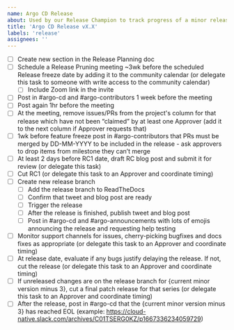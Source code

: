 ```yaml
---
name: Argo CD Release
about: Used by our Release Champion to track progress of a minor release
title: 'Argo CD Release vX.X'
labels: 'release'
assignees: ''
---
```


 - [ ] Create new section in the Release Planning doc
 - [ ] Schedule a Release Pruning meeting ~3wk before the scheduled Release freeze date by adding it to the community calendar (or delegate this task to someone with write access to the community calendar)
     - [ ] Include Zoom link in the invite
 - [ ] Post in #argo-cd and #argo-contributors 1 week before the meeting
 - [ ] Post again 1hr before the meeting
 - [ ] At the meeting, remove issues/PRs from the project's column for that release which have not been “claimed” by at least one Approver (add it to the next column if Approver requests that)
 - [ ] 1wk before feature freeze post in #argo-contributors that PRs must be merged by DD-MM-YYYY to be included in the release - ask approvers to drop items from milestone they can’t merge
 - [ ] At least 2 days before RC1 date, draft RC blog post and submit it for review (or delegate this task)
 - [ ] Cut RC1 (or delegate this task to an Approver and coordinate timing)
 - [ ] Create new release branch
    - [ ] Add the release branch to ReadTheDocs
    - [ ] Confirm that tweet and blog post are ready
    - [ ] Trigger the release
    - [ ] After the release is finished, publish tweet and blog post
    - [ ] Post in #argo-cd and #argo-announcements with lots of emojis announcing the release and requesting help testing
 - [ ] Monitor support channels for issues, cherry-picking bugfixes and docs fixes as appropriate (or delegate this task to an Approver and coordinate timing)
 - [ ] At release date, evaluate if any bugs justify delaying the release. If not, cut the release (or delegate this task to an Approver and coordinate timing)
 - [ ] If unreleased changes are on the release branch for {current minor version minus 3}, cut a final patch release for that series (or delegate this task to an Approver and coordinate timing)
 - [ ] After the release, post in #argo-cd that the {current minor version minus 3} has reached EOL (example: https://cloud-native.slack.com/archives/C01TSERG0KZ/p1667336234059729)
